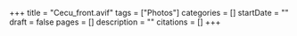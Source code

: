 +++
title = "Cecu_front.avif"
tags = ["Photos"]
categories = []
startDate = ""
draft = false
pages = []
description = ""
citations = []
+++
